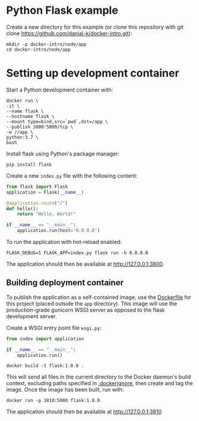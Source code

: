 # Python Flask example
Create a new directory for this example (or clone this repository with git clone https://github.com/danial-k/docker-intro.git):

```shell
mkdir -p docker-intro/node/app
cd docker-intro/node/app
```

# Setting up development container
Start a Python development container with:
```shell
docker run \
-it \
--name flask \
--hostname flask \
--mount type=bind,src=`pwd`,dst=/app \
--publish 3800:5000/tcp \
-w //app \
python:3.7 \
bash
```

Install flask using Python's package manager:
```shell
pip install flask
```

Create a new ```index.py``` file with the following content:
```python
from flask import Flask
application = Flask(__name__)

@application.route("/")
def hello():
    return "Hello, World!"

if __name__ == "__main__":
    application.run(host='0.0.0.0')
```

To run the application with hot-reload enabled:
```shell
FLASK_DEBUG=1 FLASK_APP=index.py flask run -h 0.0.0.0
```

The application should then be available at http://127.0.0.1:3800.

## Building deployment container

To publish the application as a self-contained image, use the [Dockerfile](Dockerfile) for this project (placed outside the ```app``` directory). This image will use the production-grade gunicorn WSGI server as opposed to the flask development server.

Create a WSGI entry point file ```wsgi.py```:
```python
from index import application

if __name__ == "__main__":
    application.run()
```

```shell
docker build -t flask:1.0.0 .
```

This will send all files in the current directory to the Docker daemon's build context, excluding paths specified in [.dockerignore](.dockerignore), then create and tag the image. Once the image has been built, run with:
```shell
docker run -p 3810:5000 flask:1.0.0
```
The application should then be available at http://127.0.0.1:3810
